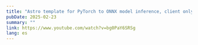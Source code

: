 ```yaml
---
title: "Astro template for PyTorch to ONNX model inference, client only"
pubDate: 2025-02-23
summary: ""
link: https://www.youtube.com/watch?v=bg0PaY6SRSg
lang: es
---
```

